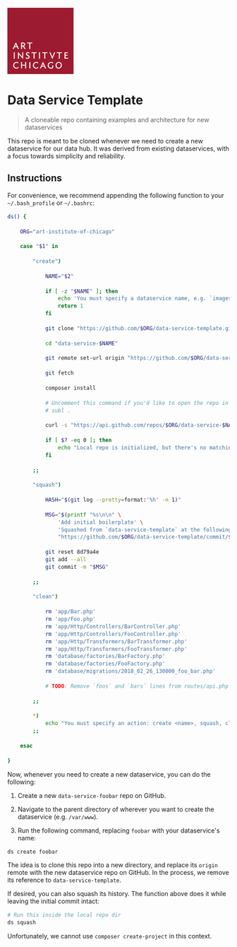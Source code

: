 ![Art Institute of Chicago](https://raw.githubusercontent.com/Art-Institute-of-Chicago/template/master/aic-logo.gif)

# Data Service Template
> A cloneable repo containing examples and architecture for new dataservices

This repo is meant to be cloned whenever we need to create a new dataservice for our data hub. It was derived from existing dataservices, with a focus towards simplicity and reliability.



## Instructions

For convenience, we recommend appending the following function to your `~/.bash_profile` or `~/.bashrc`:

```bash
ds() {

    ORG="art-institute-of-chicago"

    case "$1" in

        "create")

            NAME="$2"

            if [ -z "$NAME" ]; then
                echo 'You must specify a dataservice name, e.g. `images` for `data-service-images`: ds create images'
                return 1
            fi

            git clone "https://github.com/$ORG/data-service-template.git" "data-service-$NAME"

            cd "data-service-$NAME"

            git remote set-url origin "https://github.com/$ORG/data-service-$NAME.git"

            git fetch

            composer install

            # Uncomment this command if you'd like to open the repo in Sublime Text
            # subl .

            curl -s "https://api.github.com/repos/$ORG/data-service-$NAME" 2>&1 | grep -q 'Not Found'

            if [ $? -eq 0 ]; then
                echo "Local repo is initialized, but there's no matching remote repo on GitHub!"
            fi

        ;;

        "squash")

            HASH="$(git log --pretty=format:'%h' -n 1)"

            MSG="$(printf "%s\n\n" \
                'Add initial boilerplate' \
                'Squashed from `data-service-template` at the following commit:' \
                "https://github.com/$ORG/data-service-template/commit/$HASH")";

            git reset 8d79a4e
            git add --all
            git commit -m "$MSG"

        ;;

        "clean")

            rm 'app/Bar.php'
            rm 'app/Foo.php'
            rm 'app/Http/Controllers/BarController.php'
            rm 'app/Http/Controllers/FooController.php'
            rm 'app/Http/Transformers/BarTransformer.php'
            rm 'app/Http/Transformers/FooTransformer.php'
            rm 'database/factories/BarFactory.php'
            rm 'database/factories/FooFactory.php'
            rm 'database/migrations/2018_02_26_130000_foo_bar.php'

            # TODO: Remove `foos` and `bars` lines from routes/api.php

        ;;

        *)
            echo "You must specify an action: create <name>, squash, clean"
        ;;

    esac

}
```

Now, whenever you need to create a new dataservice, you can do the following:

1. Create a new `data-service-foobar` repo on GitHub.

1. Navigate to the parent directory of wherever you want to create the dataservice (e.g. `/var/www`).

1. Run the following command, replacing `foobar` with your dataservice's name:

```bash
ds create foobar
```

The idea is to clone this repo into a new directory, and replace its `origin` remote with the new dataservice repo on GitHub. In the process, we remove its reference to `data-service-template`.

If desired, you can also squash its history. The function above does it while leaving the initial commit intact:

```bash
# Run this inside the local repo dir
ds squash
```

Unfortunately, we cannot use `composer create-project` in this context.
